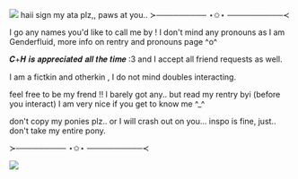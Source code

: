 ![](https://files.catbox.moe/7dfxbx.gif)
 haii sign my ata plz,, paws at you..
 ≻───────── ⋆✩⋆ ──────────≺
 
I go any names you'd like to call me by ! I don't mind any pronouns as I am Genderfluid, more info on rentry and pronouns page ^o^

 𝑪+𝑯 𝒊𝒔 𝒂𝒑𝒑𝒓𝒆𝒄𝒊𝒂𝒕𝒆𝒅 𝒂𝒍𝒍 𝒕𝒉𝒆 𝒕𝒊𝒎𝒆 :3 and I accept all friend requests as well.

 I am a fictkin and otherkin , I do not mind doubles interacting.

 feel free to be my frend !! I barely got any.. but read my rentry byi (before you interact) I am very nice if you get to know me ^_^
 
don't copy my ponies plz.. or I will crash out on you... inspo is fine, just.. don't take my entire pony.
 
 ≻───────── ⋆✩⋆ ──────────≺

 ![](https://files.catbox.moe/4wy7i2.gif)

